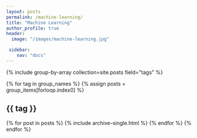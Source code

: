 ```yaml
---
layout: posts
permalink: /machine-learning/
title: "Machine Learning"
author_profile: true
header:
  image: "/images/machine-learning.jpg"

 sidebar:
    nav: "docs"  
---
```



{% include group-by-array collection=site.posts field="tags" %}

{% for tag in group_names %}
  {% assign posts = group_items[forloop.index0] %}
  <h2 id="{{ tag | slugify }}" class="archive__subtitle">{{ tag }}</h2>
  {% for post in posts %}
    {% include archive-single.html %}
  {% endfor %}
{% endfor %}